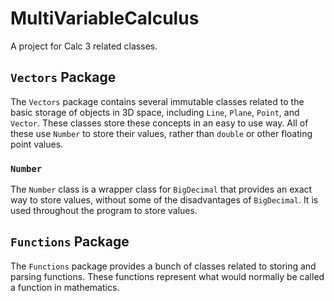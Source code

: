 # MultiVariableCalculus
A project for Calc 3 related classes.


## `Vectors` Package
The `Vectors` package contains several immutable classes related to the basic storage of objects in 3D space,
including `Line`, `Plane`, `Point`, and `Vector`.  These classes store these concepts in an easy to use way.
All of these use `Number` to store their values, rather than `double` or other floating point values. 

### `Number`
The `Number` class is a wrapper class for `BigDecimal` that provides an exact way to store values,
without some of the disadvantages of `BigDecimal`.
It is used throughout the program to store values.

## `Functions` Package
The `Functions` package provides a bunch of classes related to storing and parsing functions.
These functions represent what would normally be called a function in mathematics.

